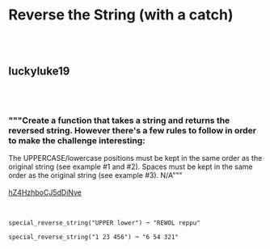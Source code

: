 # Reverse the String (with a catch)
<br><br>
## luckyluke19
<br><br>
### """Create a function that takes a string and returns the reversed string. However there's a few rules to follow in order to make the challenge interesting:
The UPPERCASE/lowercase positions must be kept in the same order as the original string (see example #1 and #2).
Spaces must be kept in the same order as the original string (see example #3).
N/A"""
<br><br>
[hZ4HzhboCJ5dDiNve](https://edabit.com/challenge/hZ4HzhboCJ5dDiNve)
<br><br>
```special_reverse_string("Edabit") ➞ "Tibade"

special_reverse_string("UPPER lower") ➞ "REWOL reppu"

special_reverse_string("1 23 456") ➞ "6 54 321"
```

<br><br>

